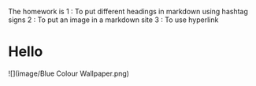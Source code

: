 
The homework is 
1 : To put different headings in markdown using hashtag signs
2 : To put an image in a markdown site 
3 : To use hyperlink
#  Hello
![](image/Blue Colour Wallpaper.png)
